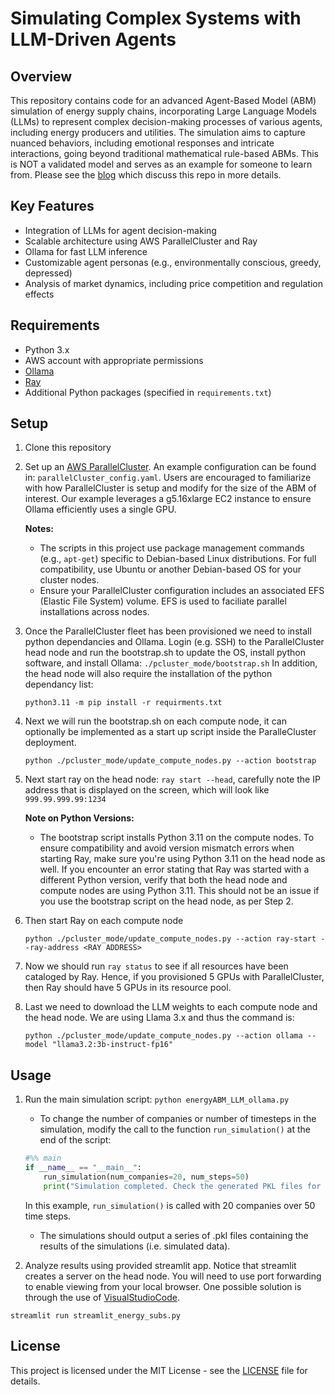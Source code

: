 # Simulating Complex Systems with LLM-Driven Agents

## Overview

This repository contains code for an advanced Agent-Based Model (ABM) simulation of energy supply chains, incorporating Large Language Models (LLMs) to represent complex decision-making processes of various agents, including energy producers and utilities. The simulation aims to capture nuanced behaviors, including emotional responses and intricate interactions, going beyond traditional mathematical rule-based ABMs. This is NOT a validated model and serves as an example for someone to learn from. Please see the [blog](https://aws.amazon.com/blogs/hpc/simulating-complex-systems-with-llm-driven-agents-leveraging-aws-parallelcluster-for-scalable-ai-experiments/) which discuss this repo in more details. 

## Key Features

- Integration of LLMs for agent decision-making
- Scalable architecture using AWS ParallelCluster and Ray
- Ollama for fast LLM inference
- Customizable agent personas (e.g., environmentally conscious, greedy, depressed)
- Analysis of market dynamics, including price competition and regulation effects

## Requirements

- Python 3.x
- AWS account with appropriate permissions
- [Ollama](https://ollama.com/)
- [Ray](https://www.ray.io/)
- Additional Python packages (specified in `requirements.txt`)

## Setup

1. Clone this repository
2. Set up an [AWS ParallelCluster](https://docs.aws.amazon.com/parallelcluster/latest/ug/pcui-using-v3.html).
    An example configuration can be found in: ```parallelCluster_config.yaml```. Users are encouraged to familiarize with how ParallelCluster is setup and modify for the size of the ABM of interest. Our example leverages a g5.16xlarge EC2 instance to ensure Ollama efficiently uses a single GPU. 

    **Notes:** 
    - The scripts in this project use package management commands (e.g., `apt-get`) specific to Debian-based Linux distributions. For full compatibility, use Ubuntu or another Debian-based OS for your cluster nodes.
    - Ensure your ParallelCluster configuration includes an associated EFS (Elastic File System) volume. EFS is used to faciliate parallel installations across nodes.
3. Once the ParallelCluster fleet has been provisioned we need to install python dependancies and Ollama.  Login (e.g. SSH) to the ParallelCluster head node and run the bootstrap.sh to update the OS, install python software, and install Ollama:
```./pcluster_mode/bootstrap.sh```
In addition, the head node will also require the installation of the python dependancy list:

    ```python3.11 -m pip install -r requirments.txt```

4. Next we will run the bootstrap.sh on each compute node, it can optionally be implemented as a start up script inside the ParalleCluster deployment. 

    ```python ./pcluster_mode/update_compute_nodes.py --action bootstrap```

5. Next start ray on the head node: ```ray start --head```, carefully note the IP address that is displayed on the screen, which will look like ```999.99.999.99:1234```

    **Note on Python Versions:**
    - The bootstrap script installs Python 3.11 on the compute nodes. To ensure compatibility and avoid version mismatch errors when starting Ray, make sure you're using Python 3.11 on the head node as well. If you encounter an error stating that Ray was started with a different Python version, verify that both the head node and compute nodes are using Python 3.11. This should not be an issue if you use the bootstrap script on the head node, as per Step 2.
6. Then start Ray on each compute node 

    ```python ./pcluster_mode/update_compute_nodes.py --action ray-start --ray-address <RAY ADDRESS>```

7. Now we should run ```ray status``` to see if all resources have been cataloged by Ray.  Hence, if you provisioned 5 GPUs with ParallelCluster, then Ray should have 5 GPUs in its resource pool. 
8. Last we need to download the LLM weights to each compute node and the head node.  We are using Llama 3.x and thus the command is: 

    ```python ./pcluster_mode/update_compute_nodes.py --action ollama --model "llama3.2:3b-instruct-fp16"```

## Usage

1. Run the main simulation script: `python energyABM_LLM_ollama.py`
    - To change the number of companies or number of timesteps in the simulation, modify the call to the function `run_simulation()` at the end of the script:
    ```python
    #%% main
    if __name__ == "__main__":
        run_simulation(num_companies=20, num_steps=50)    
        print("Simulation completed. Check the generated PKL files for saved data.")
    ```

    In this example, `run_simulation()` is called with 20 companies over 50 time steps.
    - The simulations should output a series of .pkl files containing the results of the simulations (i.e. simulated data).
2. Analyze results using provided streamlit app. Notice that streamlit creates a server on the head node.  You will need to use port forwarding to enable viewing from your local browser. One possible solution is through the use of [VisualStudioCode](https://code.visualstudio.com/docs/editor/port-forwarding).

```streamlit run streamlit_energy_subs.py```

## License

This project is licensed under the MIT License - see the [LICENSE](LICENSE) file for details.

